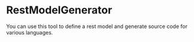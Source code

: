 RestModelGenerator
==================

You can use this tool to define a rest model and generate source code for various languages.
